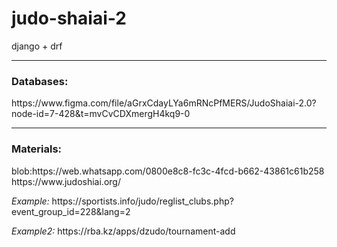 # judo-shaiai-2
django + drf

<hr>

<h3>Databases: </h3>
https://www.figma.com/file/aGrxCdayLYa6mRNcPfMERS/JudoShaiai-2.0?node-id=7-428&t=mvCvCDXmergH4kq9-0

<hr>

<h3>Materials: </h3> 
blob:https://web.whatsapp.com/0800e8c8-fc3c-4fcd-b662-43861c61b258
https://www.judoshiai.org/

<p><i>Example:</i> https://sportists.info/judo/reglist_clubs.php?event_group_id=228&lang=2</p>
<p><i>Example2:</i> https://rba.kz/apps/dzudo/tournament-add</p>
